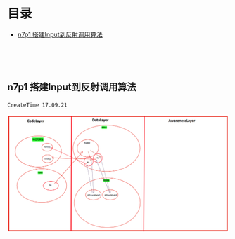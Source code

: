 # 目录

* [n7p1 搭建Input到反射调用算法](#n7p1-搭建Input到反射调用算法)


<br><br><br>


## n7p1 搭建Input到反射调用算法
`CreateTime 17.09.21`

![](img/6.png)

